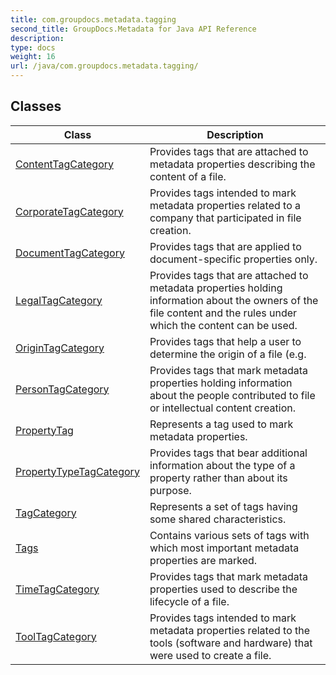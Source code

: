 ```yaml
---
title: com.groupdocs.metadata.tagging
second_title: GroupDocs.Metadata for Java API Reference
description: 
type: docs
weight: 16
url: /java/com.groupdocs.metadata.tagging/
---
```


## Classes

| Class | Description |
| --- | --- |
| [ContentTagCategory](../com.groupdocs.metadata.tagging/contenttagcategory) | Provides tags that are attached to metadata properties describing the content of a file. |
| [CorporateTagCategory](../com.groupdocs.metadata.tagging/corporatetagcategory) | Provides tags intended to mark metadata properties related to a company that participated in file creation. |
| [DocumentTagCategory](../com.groupdocs.metadata.tagging/documenttagcategory) | Provides tags that are applied to document-specific properties only. |
| [LegalTagCategory](../com.groupdocs.metadata.tagging/legaltagcategory) | Provides tags that are attached to metadata properties holding information about the owners of the file content and the rules under which the content can be used. |
| [OriginTagCategory](../com.groupdocs.metadata.tagging/origintagcategory) | Provides tags that help a user to determine the origin of a file (e.g. |
| [PersonTagCategory](../com.groupdocs.metadata.tagging/persontagcategory) | Provides tags that mark metadata properties holding information about the people contributed to file or intellectual content creation. |
| [PropertyTag](../com.groupdocs.metadata.tagging/propertytag) | Represents a tag used to mark metadata properties. |
| [PropertyTypeTagCategory](../com.groupdocs.metadata.tagging/propertytypetagcategory) | Provides tags that bear additional information about the type of a property rather than about its purpose. |
| [TagCategory](../com.groupdocs.metadata.tagging/tagcategory) | Represents a set of tags having some shared characteristics. |
| [Tags](../com.groupdocs.metadata.tagging/tags) | Contains various sets of tags with which most important metadata properties are marked. |
| [TimeTagCategory](../com.groupdocs.metadata.tagging/timetagcategory) | Provides tags that mark metadata properties used to describe the lifecycle of a file. |
| [ToolTagCategory](../com.groupdocs.metadata.tagging/tooltagcategory) | Provides tags intended to mark metadata properties related to the tools (software and hardware) that were used to create a file. |
